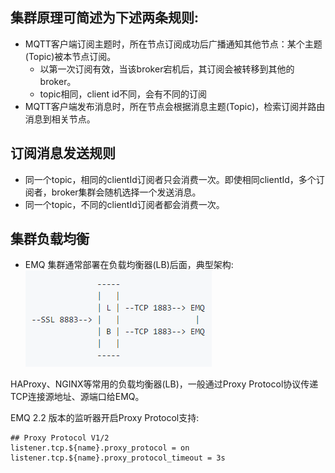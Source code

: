 ## 集群原理可简述为下述两条规则:
- MQTT客户端订阅主题时，所在节点订阅成功后广播通知其他节点：某个主题(Topic)被本节点订阅。
  - 以第一次订阅有效，当该broker宕机后，其订阅会被转移到其他的broker。
  - topic相同，client id不同，会有不同的订阅
- MQTT客户端发布消息时，所在节点会根据消息主题(Topic)，检索订阅并路由消息到相关节点。

## 订阅消息发送规则
- 同一个topic，相同的clientId订阅者只会消费一次。即使相同clientId，多个订阅者，broker集群会随机选择一个发送消息。
- 同一个topic，不同的clientId订阅者都会消费一次。

## 集群负载均衡
- EMQ 集群通常部署在负载均衡器(LB)后面，典型架构:
![集群架构图](assets/emq-lb.png)

HAProxy、NGINX等常用的负载均衡器(LB)，一般通过Proxy Protocol协议传递TCP连接源地址、源端口给EMQ。

EMQ 2.2 版本的监听器开启Proxy Protocol支持:
~~~shell
## Proxy Protocol V1/2
listener.tcp.${name}.proxy_protocol = on
listener.tcp.${name}.proxy_protocol_timeout = 3s
~~~

